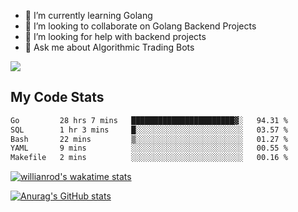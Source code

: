 
- 🌱 I’m currently learning Golang
- 👯 I’m looking to collaborate on Golang Backend Projects
- 🤔 I’m looking for help with backend projects
- 💬 Ask me about Algorithmic Trading Bots

![](https://github-profile-trophy.vercel.app/?username=kevinbarrero)

## My Code Stats

<!--START_SECTION:waka-->

```txt
Go         28 hrs 7 mins   ███████████████████████▓░   94.31 %
SQL        1 hr 3 mins     █░░░░░░░░░░░░░░░░░░░░░░░░   03.57 %
Bash       22 mins         ▒░░░░░░░░░░░░░░░░░░░░░░░░   01.27 %
YAML       9 mins          ░░░░░░░░░░░░░░░░░░░░░░░░░   00.55 %
Makefile   2 mins          ░░░░░░░░░░░░░░░░░░░░░░░░░   00.16 %
```

<!--END_SECTION:waka-->

[![willianrod's wakatime stats](https://github-readme-stats.vercel.app/api/wakatime?username=holdandup&layout=compact&theme=react&custom_title=Wakatime%20All%20Time%20Stats&langs_count=8)](https://github.com/anuraghazra/github-readme-stats)

[![Anurag's GitHub stats](https://github-readme-stats.vercel.app/api?username=Kevinbarrero)](https://github.com/anuraghazra/github-readme-stats)




